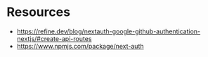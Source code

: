 # Resources
* https://refine.dev/blog/nextauth-google-github-authentication-nextjs/#create-api-routes
* https://www.npmjs.com/package/next-auth
